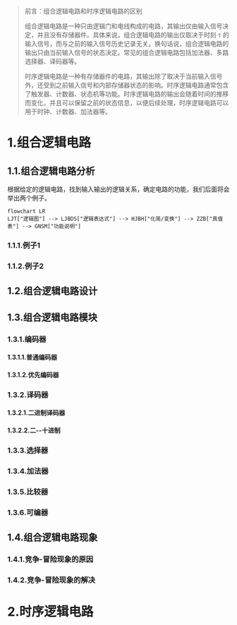 >   前言：组合逻辑电路和时序逻辑电路的区别
>
>   组合逻辑电路是一种只由逻辑门和电线构成的电路，其输出仅由输入信号决定，并且没有存储器件。具体来说，组合逻辑电路的输出仅取决于时刻 `t` 的输入信号，而与之前的输入信号历史记录无关。换句话说，组合逻辑电路的输出只由当前输入信号的状态决定。常见的组合逻辑电路包括加法器、多路选择器、译码器等。
>
>   时序逻辑电路是一种有存储器件的电路，其输出除了取决于当前输入信号外，还受到之前输入信号和内部存储器状态的影响。时序逻辑电路通常包含了触发器、计数器、状态机等功能。时序逻辑电路的输出会随着时间的推移而变化，并且可以保留之前的状态信息，以便后续处理，时序逻辑电路可以用于时钟、计数器、加法器等。

# 1.组合逻辑电路

## 1.1.组合逻辑电路分析

根据给定的逻辑电路，找到输入输出的逻辑关系，确定电路的功能，我们后面将会举出两个例子。

```mermaid
flowchart LR
LJT["逻辑图"] --> LJBDS["逻辑表达式"] --> HJBH["化简/变换"] --> ZZB["真值表"] --> GNSM["功能说明"]
```

### 1.1.1.例子1



### 1.1.2.例子2



## 1.2.组合逻辑电路设计



## 1.3.组合逻辑电路模块

### 1.3.1.编码器

#### 1.3.1.1.普通编码器

#### 1.3.1.2.优先编码器

### 1.3.2.译码器

#### 1.3.2.1.二进制译码器

#### 1.3.2.2.二--十进制

### 1.3.3.选择器

### 1.3.4.加法器

### 1.3.5.比较器

### 1.3.6.可编器


## 1.4.组合逻辑电路现象
### 1.4.1.竞争-冒险现象的原因
### 1.4.2.竞争-冒险现象的解决



# 2.时序逻辑电路

